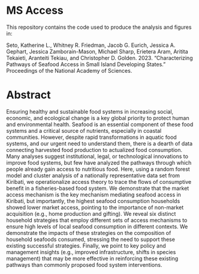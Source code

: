# MS Access

This repository contains the code used to produce the analysis and figures in: 

Seto, Katherine L., Whitney R. Friedman, Jacob G. Eurich, Jessica A. Gephart, Jessica Zamborain-Mason, Michael Sharp, Erietera Aram, Aritita Tekaieti, Aranteiti Tekiau, and Christopher D. Golden. 2023. “Characterizing Pathways of Seafood Access in Small Island Developing States.” Proceedings of the National Academy of Sciences.

# Abstract

Ensuring healthy and sustainable food systems in increasing social, economic, and ecological change is a key global priority to protect human and environmental health. Seafood is an essential component of these food systems and a critical source of nutrients, especially in coastal communities. However, despite rapid transformations in aquatic food systems, and our urgent need to understand them, there is a dearth of data connecting harvested food production to actualized food consumption. Many analyses suggest institutional, legal, or technological innovations to improve food systems, but few have analyzed the pathways through which people already gain access to nutritious food. Here, using a random forest model and cluster analysis of a nationally representative data set from Kiribati, we operationalize access theory to trace the flows of consumptive benefit in a fisheries-based food system. We demonstrate that the market access mechanism is the key mechanism mediating seafood access in Kiribati, but importantly, the highest seafood consumption households showed lower market access, pointing to the importance of non-market acquisition (e.g., home production and gifting). We reveal six distinct household strategies that employ different sets of access mechanisms to ensure high levels of local seafood consumption in different contexts. We demonstrate the impacts of these strategies on the composition of household seafoods consumed, stressing the need to support these existing successful strategies. Finally, we point to key policy and management insights (e.g., improved infrastructure, shifts in species management) that may be more effective in reinforcing these existing pathways than commonly proposed food system interventions.
